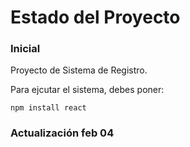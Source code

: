 <h1>Estado del Proyecto</h1>
<h3>Inicial</h3>

Proyecto de Sistema de Registro.

Para ejcutar el sistema, debes poner:

```npm install react```

<h3>Actualización feb 04</h3>
